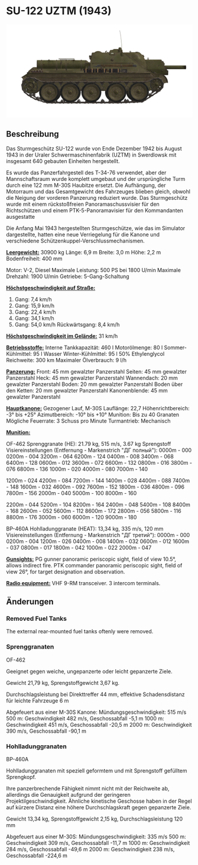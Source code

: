 # SU-122 UZTM (1943)

![_su122](../images/_su122.png)

## Beschreibung

Das Sturmgeschütz SU-122 wurde von Ende Dezember 1942 bis August 1943 in der Uraler Schwermaschinenfabrik (UZTM) in Swerdlowsk mit insgesamt 640 gebauten Einheiten hergestellt.

Es wurde das Panzerfahrgestell des Т-34-76 verwendet, aber der Mannschaftsraum wurde komplett umgebaut und der ursprüngliche Turm durch eine 122 mm M-30S Haubitze ersetzt. Die Aufhängung, der Motorraum und das Gesamtgewicht des Fahrzeuges blieben gleich, obwohl die Neigung der vorderen Panzerung reduziert wurde. Das Sturmgeschütz wurde mit einem rückstoßfreien Panoramaschussvisier für den Richtschützen und einem PTK-5-Panoramavisier für den Kommandanten ausgestatte

Die Anfang Mai 1943 hergestellten Sturmgeschütze, wie das im Simulator dargestellte, hatten eine neue Verriegelung für die Kanone und verschiedene Schützenkuppel-Verschlussmechanismen.

<b><u>Leergewicht:</u></b> 30900 kg
Länge: 6,9 m
Breite: 3,0 m
Höhe: 2,2 m
Bodenfreiheit: 400 mm

Motor: V-2, Diesel
Maximale Leistung: 500 PS bei 1800 U/min
Maximale Drehzahl: 1900 U/min
Getriebe: 5-Gang-Schaltung

<b><u>Höchstgeschwindigkeit auf Straße:</u></b>
1. Gang: 7,4 km/h
2. Gang: 15,9 km/h
3. Gang: 22,4 km/h
4. Gang: 34,1 km/h
5. Gang: 54,0 km/h
Rückwärtsgang: 8,4 km/h

<b><u>Höchstgeschwindigkeit im Gelände:</u></b> 31 km/h

<b><u>Betriebsstoffe:</u></b>
Interne Tankkapazität: 460 l
Motorölmenge: 80 l
Sommer-Kühlmittel: 95 l Wasser
Winter-Kühlmittel: 95 l 50% Ethylenglycol
Reichweite: 300 km
Maximaler Ölverbrauch: 9 l/h

<b><u>Panzerung:</u></b>
Front: 45 mm gewalzter Panzerstahl
Seiten: 45 mm gewalzter Panzerstahl
Heck: 45 mm gewalzter Panzerstahl
Wannendach: 20 mm gewalzter Panzerstahl
Boden: 20 mm gewalzter Panzerstahl
Boden über den Ketten: 20 mm gewalzter Panzerstahl
Kanonenblende: 45 mm gewalzter Panzerstahl

<b><u>Hauptkanone:</u></b> Gezogener Lauf, M-30S
Lauflänge: 22,7
Höhenrichtbereich: -3° bis +25°
Azimutbereich: -10° bis +10°
Munition: Bis zu 40 Granaten
Mögliche Feuerrate: 3 Schuss pro Minute
Turmantrieb: Mechanisch

<b><u>Munition:</u></b> 

OF-462 Sprenggranate (HE): 21.79 kg, 515 m/s, 3.67 kg Sprengstoff
Visiereinstellungen
(Entfernung - Markenstrich "ДГ полный"):
0000m - 000
0200m - 004    3200m - 064    6200m - 124
0400m - 008    3400m - 068    6400m - 128
0600m - 012    3600m - 072    6600m - 132
0800m - 016    3800m - 076    6800m - 136
1000m - 020    4000m - 080    7000m - 140

1200m - 024    4200m - 084    7200m - 144
1400m - 028    4400m - 088    7400m - 148
1600m - 032    4600m - 092    7600m - 152
1800m - 036    4800m - 096    7800m - 156
2000m - 040    5000m - 100    8000m - 160

2200m - 044    5200m - 104    8200m - 164
2400m - 048    5400m - 108    8400m - 168
2600m - 052    5600m - 112    8600m - 172
2800m - 056    5800m - 116    8800m - 176
3000m - 060    6000m - 120    9000m - 180

BP-460A Hohlladunggranate (HEAT): 13,34 kg, 335 m/s, 120 mm
Visiereinstellungen
(Entfernung - Markenstrich "ДГ третий"):
0000m - 000
0200m - 004    1200m - 026
0400m - 008    1400m - 032
0600m - 012    1600m - 037
0800m - 017    1800m - 042
1000m - 022    2000m - 047

<b><u>Gunsights:</u></b>
PG gunner panoramic periscopic sight, field of view 10.5°, allows indirect fire.
PTK commander panoramic periscopic sight, field of view 26°, for target designation and observation.

<b><u>Radio equipment:</u></b>
VHF 9-RM transceiver.
3 intercom terminals.


## Änderungen

### Removed Fuel Tanks

The external rear-mounted fuel tanks oftenly were removed.
### Sprenggranaten

OF-462

Geeignet gegen weiche, ungepanzerte oder leicht gepanzerte Ziele.

Gewicht 21,79 kg, Sprengstoffgewicht 3,67 kg.

Durchschlagsleistung bei Direkttreffer 44 mm, effektive Schadensdistanz für leichte Fahrzeuge 6 m

Abgefeuert aus einer M-30S Kanone:
Mündungsgeschwindigkeit: 515 m/s
500 m: Geschwindigkeit 482 m/s, Geschossabfall -5,1 m
1000 m: Geschwindigkeit 451 m/s, Geschossabfall -20,5 m
2000 m: Geschwindigkeit 390 m/s, Geschossabfall -90,1 m
### Hohlladunggranaten

BP-460A

Hohlladunggranaten mit speziell geformtem und mit Sprengstoff gefülltem Sprengkopf.

Ihre panzerbrechende Fähigkeit nimmt nicht mit der Reichweite ab, allerdings die Genauigkeit aufgrund der geringeren Projektilgeschwindigkeit. Ähnliche kinetische Geschosse haben in der Regel auf kürzere Distanz eine höhere Durchschlagskraft gegen gepanzerte Ziele.

Gewicht 13,34 kg, Sprengstoffgewicht 2,15 kg, Durchschlagsleistung 120 mm

Abgefeuert aus einer M-30S:
Mündungsgeschwindigkeit: 335 m/s
500 m: Geschwindigkeit 309 m/s, Geschossabfall -11,7 m
1000 m: Geschwindigkeit 284 m/s, Geschossabfall -49,6 m
2000 m: Geschwindigkeit 238 m/s, Geschossabfall -224,6 m